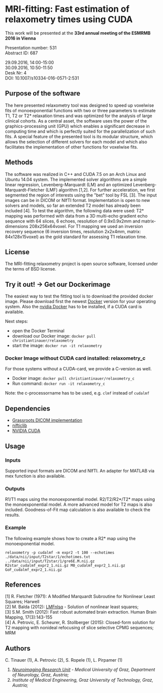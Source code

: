 # MRI-fitting: Fast estimation of relaxometry times using CUDA
This work will be presented at the **33rd annual meeting of the ESMRMB 2016 in Vienna** <br>

Presentation number: 531 <br>
Abstract ID: 687

29.09.2016, 14:00-15:00<br>
30.09.2016, 10:50-11:50<br>
Desk Nr: 4<br>
DOI: 10.1007/s10334-016-0571-2:531

## Purpose of the software
The here presented relaxometry tool was designed to speed up voxelwise fits of monoexponential functions with two or three parameters to estimate T1, T2 or T2* relaxation times and was optimized for the analysis of large clinical cohorts. As a central asset, the software uses the power of the graphics-processing unit (GPU) which enables a significant decrease in computing time and which is perfectly suited for the parallelization of such fits. A special feature of the presented tool is its modular structure, which allows the selection of different solvers for each model and which also facilitates the implementation of other functions for voxelwise fits. 

## Methods
The software was realized in C++ and CUDA 7.5 on an Arch Linux and Ubuntu 14.04 system. The implemented solver algorithms are a simple linear regression, Levenberg-Marquardt (LM) and an optimized Levenberg-Marquardt-Fletcher (LMF) algorithm [1,2]. For further acceleration, we first segmented the region of interests using the "bet" tool by FSL [3]. The input images can be in DICOM or NIfTI format.  Implementation is open to new solvers and models, so far an extended T2 model has already been included [4]. To test the algorithm, the following data were used: T2* mapping was performed with data from a 3D multi-echo gradient echo sequence with 64 slices, 6 echoes, resolution of 0.9x0.9x2mm and matrix-dimensions 208x256x64voxel. For T1 mapping we used an inversion recovery sequence (6 inversion times, resolution 2x2x4mm, matrix: 84x128x15voxel) as the gold standard for assessing T1 relaxation time. 


## License
The MRI-fitting relaxometry project is open source software, licensed under the terms of BSD license.

## Try it out! -> Get our Dockerimage
The easiest way to test the fitting tool is to download the provided docker image. Please download first the newest [Docker](https://www.docker.com/) version for your operating system. Also the [nvidia Docker](https://github.com/NVIDIA/nvidia-docker) has to be installed, if a CUDA card is available.

Next steps: 
- open the Docker Terminal
- download our Docker image: `docker pull christiantinauer/relaxometry`
- start the image: `docker run -it relaxometry`

### Docker Image without CUDA card installed: relaxometry_c
For those systems without a CUDA-card, we provide a C-version as well. 
- Docker image: `docker pull christiantinauer/relaxometry_c`
- Run command: `docker run -it relaxometry_c`

Note: the c-processorname has to be used, e.g. `clmf` instead of `cudalmf`

## Dependencies
- [Grassroots DICOM implementation](https://sourceforge.net/projects/gdcm/)
- [nifticlib](https://sourceforge.net/projects/niftilib/files/nifticlib/)
- [NVIDIA CUDA](https://developer.nvidia.com/cuda-zone)


## Usage
### Inputs
Supported input formats are DICOM and NIfTI. An adapter for MATLAB via mex function is also available.
### Outputs
R1/T1 maps using the monoexponential model. R2/T2/R2\*/T2\* maps using the monoexponential model. A more advanced model for T2 maps is also included. Goodness-of-Fit map calculation is also available to check the results.
### Example
The following example shows how to create a R2* map using the monoexponential model.

`relaxometry -p cudalmf -m expr2 -t 100 --echotimes ./data/nii/input/T2star/1/echotimes.txt ../data/nii/input/T2star/1/gre6E.M.nii.gz R2star_cudalmf_expr2_1.nii.gz M0_cudalmf_expr2_1.nii.gz GoF_cudalmf_expr2_1.nii.gz`


## References
[1]   R. Fletcher (1971): A Modified Marquardt Subroutine for Nonlinear Least Squares; Harwell<br>
[2]   M. Balda (2012): [LMFnlsq](http://de.mathworks.com/matlabcentral/fileexchange/17534-lmfnlsq-solution-of-nonlinear-least-squares) - Solution of nonlinear least squares; <br>
[3]   S.M. Smith (2012): Fast robust automated brain extraction. Human Brain Mapping, 17(3):143-155 <br>
[4]   A. Petrovic, E. Scheurer, R. Stollberger (2015): Closed-form solution for T2 mapping with nonideal refocusing of slice selective CPMG sequences; MRM <br>

## Authors
C. Tinauer (1), A. Petrovic (2), S. Ropele (1), L. Pirpamer (1) <br>
1) *[Neuroimaging Research Unit](http://www.neuroimaging.at) - Medical University of Graz, Department of Neurology, Graz, Austria;* <br>
2) *Institute of Medical Engineering, Graz University of Technology, Graz, Austria;*
